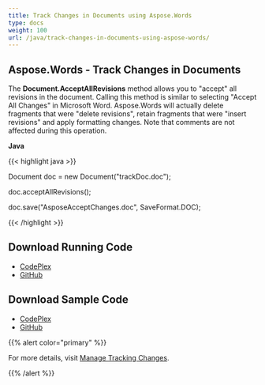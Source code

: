 ```yaml
---
title: Track Changes in Documents using Aspose.Words
type: docs
weight: 100
url: /java/track-changes-in-documents-using-aspose-words/
---
```


## **Aspose.Words - Track Changes in Documents**
The **Document.AcceptAllRevisions** method allows you to "accept" all revisions in the document. Calling this method is similar to selecting "Accept All Changes" in Microsoft Word. Aspose.Words will actually delete fragments that were "delete revisions", retain fragments that were "insert revisions" and apply formatting changes. Note that comments are not affected during this operation.

**Java**

{{< highlight java >}}

 Document doc = new Document("trackDoc.doc");

doc.acceptAllRevisions();

doc.save("AsposeAcceptChanges.doc", SaveFormat.DOC);

{{< /highlight >}}
## **Download Running Code**
- [CodePlex](https://aspose-wordsjavadocx4j.codeplex.com/releases/view/618874)
- [GitHub](https://github.com/aspose-words/Aspose.Words-for-Java/releases/tag/Aspose.Words_Java_for_Docx4j-v1.0.0)
## **Download Sample Code**
- [CodePlex](https://aspose-wordsjavadocx4j.codeplex.com/SourceControl/latest#src/main/java/com/aspose/words/examples/asposefeatures/documents/trackchanges/AsposeTrackChanges.java)
- [GitHub](https://github.com/aspose-words/Aspose.Words-for-Java/tree/master/Plugins/Aspose.Words-for-Java_for_Docx4j/src/main/java/com/aspose/words/examples/asposefeatures/documents/trackchanges/AsposeTrackChanges.java)

{{% alert color="primary" %}} 

For more details, visit [Manage Tracking Changes](/words/java/working-with-document/#workingwithdocument-managetrackingchanges).

{{% /alert %}}
